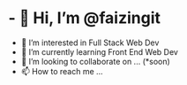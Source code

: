 # - 👋 Hi, I’m @faizingit
- 👀 I’m interested in Full Stack Web Dev
- 🌱 I’m currently learning Front End Web Dev
- 💞️ I’m looking to collaborate on ... (*soon)
- 📫 How to reach me ... 

<!---
faizingit/faizingit is a ✨ special ✨ repository because its `README.md` (this file) appears on your GitHub profile.
You can click the Preview link to take a look at your changes.
--->
